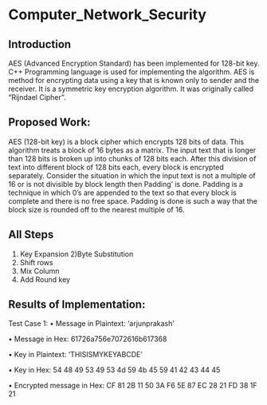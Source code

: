 # Computer_Network_Security

## Introduction
AES (Advanced Encryption Standard) has been implemented for 128-bit key. C++ Programming language is used for implementing the algorithm. AES is method for encrypting data using a key that is known only to sender and the receiver. It is a symmetric key encryption algorithm. It was originally called “Rijndael Cipher”.

## Proposed Work:
AES (128-bit key) is a block cipher which encrypts 128 bits of data. This algorithm treats a block of 16 bytes as a matrix. The input text that is longer than 128 bits is broken up into chunks of 128 bits each. After this division of text into different block of 128 bits each, every block is encrypted separately. Consider the situation in which the input text is not a multiple of 16 or is not divisible by block length then Padding’ is done. Padding is a technique in which 0’s are appended to the text so that every block is complete and there is no free space. Padding is done is such a way that the block size is rounded off to the nearest multiple of 16.

## All Steps
1) Key Expansion
2)Byte Substitution
3) Shift rows
4) Mix Column
5) Add Round key

## Results of Implementation:
Test Case 1: 
•	Message in Plaintext: ‘arjunprakash’ 

•	Message in Hex: 61726a756e7072616b617368

•	Key in Plaintext: ‘THISISMYKEYABCDE’ 

•	Key in Hex: 54 48 49 53 49 53 4d 59 4b 45 59 41 42 43 44 45 

• Encrypted message in Hex: CF 81 2B 11 50 3A F6 5E 87 EC 28 21 FD 38 1F 21

